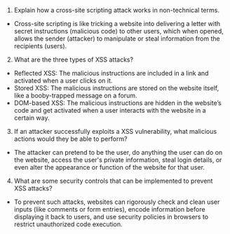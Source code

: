 1. Explain how a cross-site scripting attack works in non-technical terms.
  * Cross-site scripting is like tricking a website into delivering a letter with secret instructions (malicious code) to other users, which when opened, allows the sender (attacker) to manipulate or steal information from the recipients (users).
2. What are the three types of XSS attacks?
  * Reflected XSS: The malicious instructions are included in a link and activated when a user clicks on it.
  * Stored XSS: The malicious instructions are stored on the website itself, like a booby-trapped message on a forum.
  * DOM-based XSS: The malicious instructions are hidden in the website’s code and get activated when a user interacts with the website in a certain way.
3. If an attacker successfully exploits a XSS vulnerability, what malicious actions would they be able to perform?
  * The attacker can pretend to be the user, do anything the user can do on the website, access the user's private information, steal login details, or even alter the appearance or function of the website for that user.
4. What are some security controls that can be implemented to prevent XSS attacks?
  * To prevent such attacks, websites can rigorously check and clean user inputs (like comments or form entries), encode information before displaying it back to users, and use security policies in browsers to restrict unauthorized code execution.
